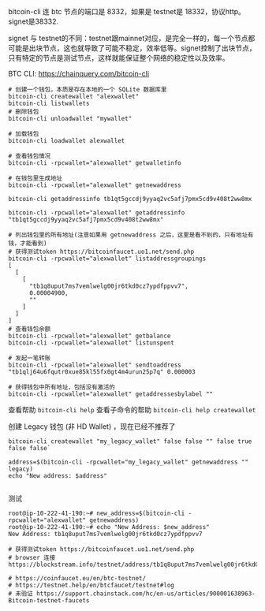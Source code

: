 bitcoin-cli 连 btc 节点的端口是 8332，如果是 testnet是 18332，协议http。signet是38332.

signet 与 testnet的不同：testnet跟mainnet对应，是完全一样的，每一个节点都可能是出块节点，这也就导致了可能不稳定，效率低等。signet控制了出块节点，只有特定的节点是测试节点，这样就能保证整个网络的稳定性以及效率。

BTC CLI: https://chainquery.com/bitcoin-cli


```shell
# 创建一个钱包，本质是存在本地的一个 SQLite 数据库里
bitcoin-cli createwallet "alexwallet"
bitcoin-cli listwallets
# 删除钱包
bitcoin-cli unloadwallet "mywallet"

# 加载钱包
bitcoin-cli loadwallet alexwallet

# 查看钱包情况
bitcoin-cli -rpcwallet="alexwallet" getwalletinfo

# 在钱包里生成地址
bitcoin-cli -rpcwallet="alexwallet" getnewaddress

bitcoin-cli getaddressinfo tb1qt5gccdj9yyaq2vc5afj7pmx5cd9v408t2ww8mx

bitcoin-cli -rpcwallet="alexwallet" getaddressinfo "tb1qt5gccdj9yyaq2vc5afj7pmx5cd9v408t2ww8mx"

# 列出钱包里的所有地址(注意如果用 getnewaddress 之后，这里是看不到的，只有地址有钱，才能看到)
# 获得测试token https://bitcoinfaucet.uo1.net/send.php
bitcoin-cli -rpcwallet="alexwallet" listaddressgroupings
[
  [
    [
      "tb1q8uput7ms7vemlwelg00jr6tkd0cz7ypdfppvv7",
      0.00004900,
      ""
    ]
  ]
]
# 查看钱包余额
bitcoin-cli -rpcwallet="alexwallet" getbalance
bitcoin-cli -rpcwallet="alexwallet" listunspent

# 发起一笔转账
bitcoin-cli -rpcwallet="alexwallet" sendtoaddress "tb1qlj64u6fqutr0xue85kl55fx0gt4m4urun25p7q" 0.000003

# 获得钱包中所有地址，包括没有激活的
bitcoin-cli -rpcwallet="alexwallet" getaddressesbylabel ""
```

查看帮助 `bitcoin-cli help` 查看子命令的帮助 `bitcoin-cli help createwallet`


创建 Legacy 钱包 (非 HD Wallet) ，现在已经不推荐了
```shell
bitcoin-cli createwallet "my_legacy_wallet" false false "" false true false false`

address=$(bitcoin-cli -rpcwallet="my_legacy_wallet" getnewaddress "" legacy)
echo "New address: $address"


```

测试
```shell
root@ip-10-222-41-190:~# new_address=$(bitcoin-cli -rpcwallet="alexwallet" getnewaddress)
root@ip-10-222-41-190:~# echo "New Address: $new_address"
New Address: tb1q8uput7ms7vemlwelg00jr6tkd0cz7ypdfppvv7

# 获得测试token https://bitcoinfaucet.uo1.net/send.php
# browser 连接https://blockstream.info/testnet/address/tb1q8uput7ms7vemlwelg00jr6tkd0cz7ypdfppvv7

# https://coinfaucet.eu/en/btc-testnet/
# https://testnet.help/en/btcfaucet/testnet#log
# 未验证 https://support.chainstack.com/hc/en-us/articles/900001638963-Bitcoin-testnet-faucets


```